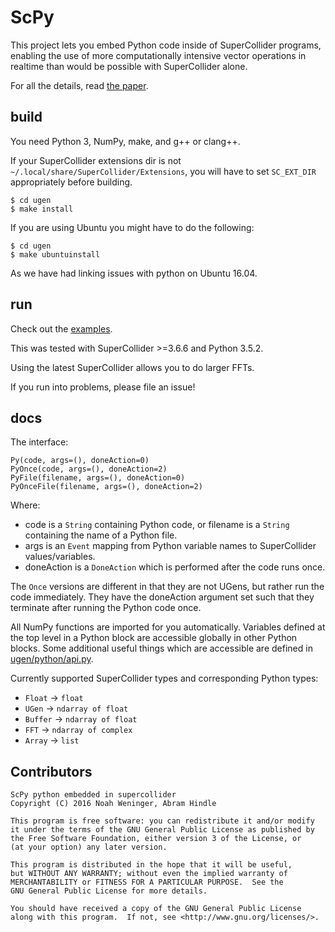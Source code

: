 # ScPy
This project lets you embed Python code inside of SuperCollider programs, enabling the use of more computationally intensive vector operations in realtime than would be possible with SuperCollider alone.

For all the details, read [the paper](doc/paper.pdf).

## build
You need Python 3, NumPy, make, and g++ or clang++.

If your SuperCollider extensions dir is not `~/.local/share/SuperCollider/Extensions`, you will have to set `SC_EXT_DIR` appropriately before building.
```
$ cd ugen
$ make install
```

If you are using Ubuntu you might have to do the following:
```
$ cd ugen
$ make ubuntuinstall
```

As we have had linking issues with python on Ubuntu 16.04.

## run
Check out the [examples](examples).

This was tested with SuperCollider >=3.6.6 and Python 3.5.2.

Using the latest SuperCollider allows you to do larger FFTs.

If you run into problems, please file an issue!

## docs

The interface:

```
Py(code, args=(), doneAction=0)
PyOnce(code, args=(), doneAction=2)
PyFile(filename, args=(), doneAction=0)
PyOnceFile(filename, args=(), doneAction=2)
```
Where:

* code is a `String` containing Python code, or filename is a `String` containing the name of a Python file.
* args is an `Event` mapping from Python variable names to SuperCollider values/variables.
* doneAction is a `DoneAction` which is performed after the code runs once.

The `Once` versions are different in that they are not UGens, but rather run the code immediately. They have the doneAction argument set such that they terminate after running the Python code once.

All NumPy functions are imported for you automatically. Variables defined at the top level in a Python block are accessible globally in other Python blocks. Some additional useful things which are accessible are defined in [ugen/python/api.py](ugen/python/api.py).

Currently supported SuperCollider types and corresponding Python types:

* `Float` -> `float`
* `UGen` -> `ndarray of float`
* `Buffer` -> `ndarray of float`
* `FFT` -> `ndarray of complex`
* `Array` -> `list`

## Contributors

    ScPy python embedded in supercollider
    Copyright (C) 2016 Noah Weninger, Abram Hindle

    This program is free software: you can redistribute it and/or modify
    it under the terms of the GNU General Public License as published by
    the Free Software Foundation, either version 3 of the License, or
    (at your option) any later version.

    This program is distributed in the hope that it will be useful,
    but WITHOUT ANY WARRANTY; without even the implied warranty of
    MERCHANTABILITY or FITNESS FOR A PARTICULAR PURPOSE.  See the
    GNU General Public License for more details.

    You should have received a copy of the GNU General Public License
    along with this program.  If not, see <http://www.gnu.org/licenses/>.
